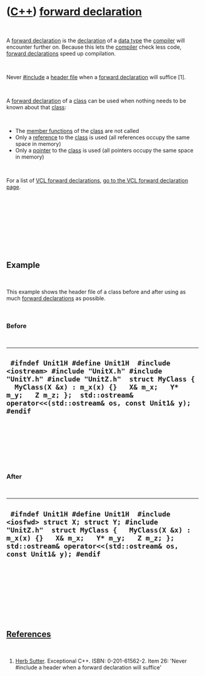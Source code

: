 



 

 

 

 

 

([C++](Cpp.md)) [forward declaration](CppForwardDeclaration.md)
=================================================================

 

A [forward declaration](CppForwardDeclaration.md) is the
[declaration](CppDeclaration.md) of a [data type](CppDataType.md) the
[compiler](CppCompiler.md) will encounter further on. Because this lets
the [compiler](CppCompiler.md) check less code, [forward
declarations](CppForwardDeclaration.md) speed up compilation.

 

Never [\#include](CppInclude.md) a [header file](CppHeaderFile.md)
when a [forward declaration](CppForwardDeclaration.md) will suffice
\[1\].

 

A [forward declaration](CppForwardDeclaration.md) of a
[class](CppClass.md) can be used when nothing needs to be known about
that [class](CppClass.md):

 

-   The [member functions](CppMemberFunction.md) of the
    [class](CppClass.md) are not called
-   Only a [reference](CppReference.md) to the [class](CppClass.md) is
    used (all references occupy the same space in memory)
-   Only a [pointer](CppPointer.md) to the [class](CppClass.md) is
    used (all pointers occupy the same space in memory)

 

For a list of [VCL forward declarations](CppVclForwardDeclaration.md),
[go to the VCL forward declaration page](CppVclForwardDeclaration.md).

 

 

 

 

 

Example
-------

 

This example shows the header file of a class before and after using as
much [forward declarations](CppForwardDeclaration.md) as possible.

 

### Before

 

  -------------------------------------------------------------------------------------------------------------------------------------------------------------------------------------------------------------------------------------------------------------------
  ` #ifndef Unit1H #define Unit1H  #include <iostream> #include "UnitX.h" #include "UnitY.h" #include "UnitZ.h"  struct MyClass {   MyClass(X &x) : m_x(x) {}   X& m_x;   Y* m_y;   Z m_z; };  std::ostream& operator<<(std::ostream& os, const Unit1& y);  #endif`
  -------------------------------------------------------------------------------------------------------------------------------------------------------------------------------------------------------------------------------------------------------------------

 

 

 

 

### After

 

  ----------------------------------------------------------------------------------------------------------------------------------------------------------------------------------------------------------------------------------------------
  ` #ifndef Unit1H #define Unit1H  #include <iosfwd> struct X; struct Y; #include "UnitZ.h"  struct MyClass {   MyClass(X &x) : m_x(x) {}   X& m_x;   Y* m_y;   Z m_z; };  std::ostream& operator<<(std::ostream& os, const Unit1& y); #endif`
  ----------------------------------------------------------------------------------------------------------------------------------------------------------------------------------------------------------------------------------------------

 

 

 

 

 

[References](CppReferences.md)
-------------------------------

 

1.  [Herb Sutter](CppHerbSutter.md). Exceptional C++.
    ISBN: 0-201-61562-2. Item 26: 'Never \#include a header when a
    forward declaration will suffice'

 

 

 

 

 





 



